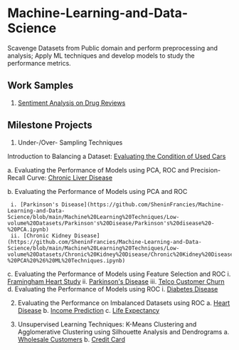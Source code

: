 # Machine-Learning-and-Data-Science
Scavenge Datasets from Public domain and perform preprocessing and analysis; Apply ML techniques and develop models to study the performance metrics.

## Work Samples
1. [Sentiment Analysis on Drug Reviews](https://github.com/SheninFrancies/Machine-Learning-and-Data-Science/tree/main/NLP%20Project%20-%20Drug%20Review)

## Milestone Projects
1. Under-/Over- Sampling Techniques
  
  Introduction to Balancing a Dataset: [Evaluating the Condition of Used Cars](https://github.com/SheninFrancies/Machine-Learning-and-Data-Science/blob/main/Machine%20Learning%20Techniques/Car%20Evaluation.ipynb)
  
  a. Evaluating the Performance of Models using PCA, ROC and Precision-Recall Curve: [Chronic Liver Disease](https://github.com/SheninFrancies/Machine-Learning-and-Data-Science/blob/main/Machine%20Learning%20Techniques/Low-volume%20Datasets/Chronic%20Liver%20Disease%20-%20ML%20Techniques.ipynb)
  
  b. Evaluating the Performance of Models using PCA and ROC
  
  
     i. [Parkinson's Disease](https://github.com/SheninFrancies/Machine-Learning-and-Data-Science/blob/main/Machine%20Learning%20Techniques/Low-volume%20Datasets/Parkinson's%20Disease/Parkinson's%20disease%20-%20PCA.ipynb)
     ii. [Chronic Kidney Disease](https://github.com/SheninFrancies/Machine-Learning-and-Data-Science/blob/main/Machine%20Learning%20Techniques/Low-volume%20Datasets/Chronic%20Kidney%20Disease/Chronic%20Kidney%20Disease%20-%20PCA%20%26%20ML%20Techniques.ipynb)
  c. Evaluating the Performance of Models using Feature Selection and ROC
     i. [Framingham Heart Study](https://github.com/SheninFrancies/Machine-Learning-and-Data-Science/blob/main/Machine%20Learning%20Techniques/Framingham%20Heart%20Study%20Dataset/Framingham%20Heart%20Study.ipynb)
     ii. [Parkinson's Disease](https://github.com/SheninFrancies/Machine-Learning-and-Data-Science/blob/main/Machine%20Learning%20Techniques/Low-volume%20Datasets/Parkinson's%20Disease/Parkinson's%20disease%20-%20Feature%20Selection.ipynb)
     iii. [Telco Customer Churn](https://github.com/SheninFrancies/Machine-Learning-and-Data-Science/blob/main/Machine%20Learning%20Techniques/Telco_Dataset.ipynb)
  d. Evaluating the Performance of Models using ROC
     i. [Diabetes Disease](https://github.com/SheninFrancies/Machine-Learning-and-Data-Science/blob/main/Machine%20Learning%20Techniques/Low-volume%20Datasets/Diabetes%20dataset%20-%20ML%20Techniques.ipynb)

2. Evaluating the Performance on Imbalanced Datasets using ROC
  a. [Heart Disease](https://github.com/SheninFrancies/Machine-Learning-and-Data-Science/blob/main/Machine%20Learning%20Techniques/Heart%20Disease%20Dataset/Heart%20Disease%20dataset.ipynb)
  b. [Income Prediction](https://github.com/SheninFrancies/Machine-Learning-and-Data-Science/blob/main/Machine%20Learning%20Techniques/Income%20Dataset%20-%20ROC%20Curve%20Improvement.ipynb)
  c. [Life Expectancy](https://github.com/SheninFrancies/Machine-Learning-and-Data-Science/blob/main/Machine%20Learning%20Techniques/Life%20Expectancy.ipynb)

3. Unsupervised Learning Techniques: K-Means Clustering and Agglomerative Clustering using Silhouette Analysis and Dendrograms
  a. [Wholesale Customers](https://github.com/SheninFrancies/Machine-Learning-and-Data-Science/blob/main/Machine%20Learning%20Techniques/Low-volume%20Datasets/Wholesale%20Customers%20Dataset%20-%20KMeans%20and%20Agglomerative%20Clustering.ipynb)
  b. [Credit Card](https://github.com/SheninFrancies/Machine-Learning-and-Data-Science/blob/main/Machine%20Learning%20Techniques/Credit%20Card%20Dataset%20-%20KMeans%20%26%20Hierarchical%20Clustering.ipynb)
